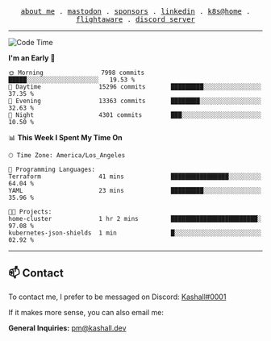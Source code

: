 <p align="center">
  <samp>
    <a href="https://jordanjones.org/">about me</a> .
    <a rel="me" href="https://mastodon.social/@kashall">mastodon</a> .
    <a href="https://github.com/sponsors/kashalls">sponsors</a> .
    <a href="https://linkedin.com/in/jordpjones">linkedin</a> .
    <a href="https://github.com/kashalls/home-cluster">k8s@home</a> .
    <a href="https://flightaware.com/adsb/stats/user/kashalls">flightaware</a> .
    <a href="https://discord.gg/V2WrCfqba9">discord server</a>
  </samp>
</p>

---

<!--START_SECTION:waka-->
![Code Time](http://img.shields.io/badge/Code%20Time-1%2C729%20hrs%2026%20mins-blue)

**I'm an Early 🐤** 

```text
🌞 Morning                7998 commits        █████░░░░░░░░░░░░░░░░░░░░   19.53 % 
🌆 Daytime                15296 commits       █████████░░░░░░░░░░░░░░░░   37.35 % 
🌃 Evening                13363 commits       ████████░░░░░░░░░░░░░░░░░   32.63 % 
🌙 Night                  4301 commits        ███░░░░░░░░░░░░░░░░░░░░░░   10.50 % 
```


📊 **This Week I Spent My Time On** 

```text
🕑︎ Time Zone: America/Los_Angeles

💬 Programming Languages: 
Terraform                41 mins             ████████████████░░░░░░░░░   64.04 % 
YAML                     23 mins             █████████░░░░░░░░░░░░░░░░   35.96 % 

🐱‍💻 Projects: 
home-cluster             1 hr 2 mins         ████████████████████████░   97.08 % 
kubernetes-json-shields  1 min               █░░░░░░░░░░░░░░░░░░░░░░░░   02.92 % 
```


<!--END_SECTION:waka-->

---

## 📫 Contact

To contact me, I prefer to be messaged on Discord:  [Kashall#0001](https://discord.com/users/201077739589992448)

If it makes more sense, you can also email me:

**General Inquiries:** pm@kashall.dev  
